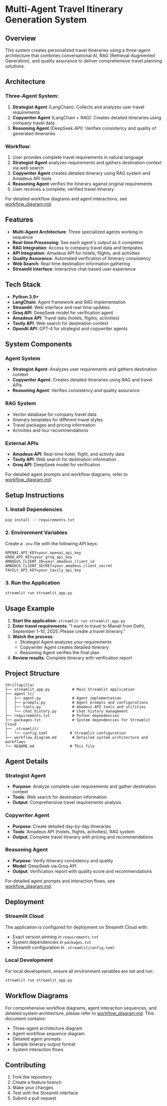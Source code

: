 # Multi-Agent Travel Itinerary Generation System

## Overview
This system creates personalized travel itineraries using a three-agent architecture that combines conversational AI, RAG (Retrieval-Augmented Generation), and quality assurance to deliver comprehensive travel planning solutions.

## Architecture

### Three-Agent System:
1. **Strategist Agent** (LangChain): Collects and analyzes user travel requirements
2. **Copywriter Agent** (LangChain + RAG): Creates detailed itineraries using company travel data
3. **Reasoning Agent** (DeepSeek API): Verifies consistency and quality of generated itineraries

### Workflow:
1. User provides complete travel requirements in natural language
2. **Strategist Agent** analyzes requirements and gathers destination context via web search
3. **Copywriter Agent** creates detailed itinerary using RAG system and Amadeus API tools
4. **Reasoning Agent** verifies the itinerary against original requirements
5. User receives a complete, verified travel itinerary

For detailed workflow diagrams and agent interactions, see [workflow_diagram.md](workflow_diagram.md).

## Features
- **Multi-Agent Architecture**: Three specialized agents working in sequence
- **Real-time Processing**: See each agent's output as it completes
- **RAG Integration**: Access to company travel data and templates
- **API Integration**: Amadeus API for hotels, flights, and activities
- **Quality Assurance**: Automated verification of itinerary consistency
- **Web Search**: Real-time destination information gathering
- **Streamlit Interface**: Interactive chat-based user experience

## Tech Stack
- **Python 3.9+**
- **LangChain**: Agent framework and RAG implementation
- **Streamlit**: Web interface and real-time updates
- **Groq API**: DeepSeek model for verification agent
- **Amadeus API**: Travel data (hotels, flights, activities)
- **Tavily API**: Web search for destination context
- **OpenAI API**: GPT-4 for strategist and copywriter agents

## System Components

### Agent System
- **Strategist Agent**: Analyzes user requirements and gathers destination context
- **Copywriter Agent**: Creates detailed itineraries using RAG and travel APIs
- **Reasoning Agent**: Verifies consistency and quality assurance

### RAG System
- Vector database for company travel data
- Itinerary templates for different travel styles
- Travel packages and pricing information
- Activities and tour recommendations

### External APIs
- **Amadeus API**: Real-time hotel, flight, and activity data
- **Tavily API**: Web search for destination information
- **Groq API**: DeepSeek model for verification

For detailed agent prompts and workflow diagrams, refer to [workflow_diagram.md](workflow_diagram.md).

## Setup Instructions

### 1. Install Dependencies
```bash
pip install -r requirements.txt
```

### 2. Environment Variables
Create a `.env` file with the following API keys:
```env
OPENAI_API_KEY=your_openai_api_key
GROQ_API_KEY=your_groq_api_key
AMADEUS_CLIENT_ID=your_amadeus_client_id
AMADEUS_CLIENT_SECRET=your_amadeus_client_secret
TAVILY_API_KEY=your_tavily_api_key
```

### 3. Run the Application
```bash
streamlit run streamlit_app.py
```

## Usage Example

1. **Start the application**: `streamlit run streamlit_app.py`
2. **Enter travel requirements**: "I want to travel to Manali from Delhi, September 1-10, 2025. Please create a travel itinerary."
3. **Watch the process**:
   - Strategist Agent analyzes your requirements
   - Copywriter Agent creates detailed itinerary
   - Reasoning Agent verifies the final plan
4. **Review results**: Complete itinerary with verification report

## Project Structure
```
thrillopilla/
├── streamlit_app.py          # Main Streamlit application
├── agent_lc/
│   ├── agent.py              # Agent implementation
│   ├── prompts.py            # Agent prompts and configurations
│   ├── tools.py              # Amadeus API tools and utilities
│   └── chat_history.py       # Chat history management
├── requirements.txt          # Python dependencies
├── packages.txt              # System dependencies for Streamlit Cloud
├── .streamlit/
│   └── config.toml          # Streamlit configuration
├── workflow_diagram.md       # Detailed system architecture and workflows
└── README.md                # This file
```

## Agent Details

### Strategist Agent
- **Purpose**: Analyze complete user requirements and gather destination context
- **Tools**: Web search for destination information
- **Output**: Comprehensive travel requirements analysis

### Copywriter Agent
- **Purpose**: Create detailed day-by-day itineraries
- **Tools**: Amadeus API (hotels, flights, activities), RAG system
- **Output**: Complete travel itinerary with pricing and recommendations

### Reasoning Agent
- **Purpose**: Verify itinerary consistency and quality
- **Model**: DeepSeek via Groq API
- **Output**: Verification report with quality score and recommendations

For detailed agent prompts and interaction flows, see [workflow_diagram.md](workflow_diagram.md).

## Deployment

### Streamlit Cloud
The application is configured for deployment on Streamlit Cloud with:
- Exact version pinning in `requirements.txt`
- System dependencies in `packages.txt`
- Streamlit configuration in `.streamlit/config.toml`

### Local Development
For local development, ensure all environment variables are set and run:
```bash
streamlit run streamlit_app.py
```

## Workflow Diagrams

For comprehensive workflow diagrams, agent interaction sequences, and detailed system architecture, please refer to [workflow_diagram.md](workflow_diagram.md). This document contains:

- Three-agent architecture diagram
- Agent workflow sequence diagram
- Detailed agent prompts
- Sample itinerary output format
- System interaction flows

## Contributing

1. Fork the repository
2. Create a feature branch
3. Make your changes
4. Test with the Streamlit interface
5. Submit a pull request

